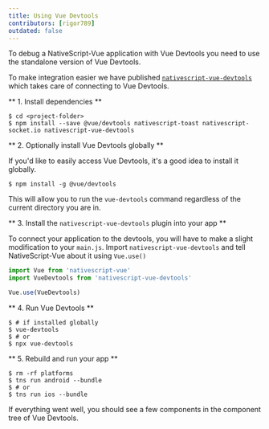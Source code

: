 ```yaml
---
title: Using Vue Devtools
contributors: [rigor789]
outdated: false
---
```


To debug a NativeScript-Vue application with Vue Devtools you need to use the standalone version of Vue Devtools.

To make integration easier we have published [`nativescript-vue-devtools`](https://github.com/nativescript-vue/nativescript-vue-devtools) which takes care of connecting to Vue Devtools.

** 1. Install dependencies **

```shell
$ cd <project-folder>
$ npm install --save @vue/devtools nativescript-toast nativescript-socket.io nativescript-vue-devtools
```

** 2. Optionally install Vue Devtools globally **

If you'd like to easily access Vue Devtools, it's a good idea to install it globally.

```shell
$ npm install -g @vue/devtools
```

This will allow you to run the `vue-devtools` command regardless of the current directory you are in.

** 3. Install the `nativescript-vue-devtools` plugin into your app **

To connect your application to the devtools, you will have to make a slight modification to your `main.js`.
Import `nativescript-vue-devtools` and tell NativeScript-Vue about it using `Vue.use()`

```js
import Vue from 'nativescript-vue'
import VueDevtools from 'nativescript-vue-devtools'

Vue.use(VueDevtools)
```

** 4. Run Vue Devtools ** 

```shell
$ # if installed globally
$ vue-devtools
$ # or
$ npx vue-devtools
```

** 5. Rebuild and run your app **

```shell
$ rm -rf platforms
$ tns run android --bundle
$ # or
$ tns run ios --bundle
```

If everything went well, you should see a few components in the component tree of Vue Devtools.
